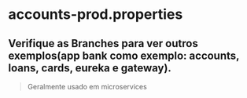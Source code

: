 # accounts-prod.properties
## Verifique as Branches para ver outros exemplos(app bank como exemplo: accounts, loans, cards, eureka e gateway).
> Geralmente usado em microservices
